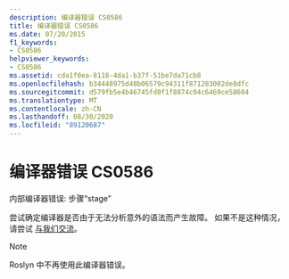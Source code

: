 ```yaml
---
description: 编译器错误 CS0586
title: 编译器错误 CS0586
ms.date: 07/20/2015
f1_keywords:
- CS0586
helpviewer_keywords:
- CS0586
ms.assetid: cda1f0ea-8118-4da1-b37f-51be7da71cb8
ms.openlocfilehash: b34448975d48b06579c94311f871283002de8dfc
ms.sourcegitcommit: d579fb5e4b46745fd0f1f8874c94c6469ce58604
ms.translationtype: MT
ms.contentlocale: zh-CN
ms.lasthandoff: 08/30/2020
ms.locfileid: "89120687"
---
```

# <a name="compiler-error-cs0586"></a>编译器错误 CS0586

内部编译器错误: 步骤“stage”

 尝试确定编译器是否由于无法分析意外的语法而产生故障。 如果不是这种情况，请尝试 [与我们交流](/visualstudio/ide/feedback-options)。

> [!NOTE]
> Roslyn 中不再使用此编译器错误。
